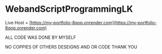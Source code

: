 # WebandScriptProgrammingLK
Live Host = [https://my-portfolio-8qop.onrender.com](https://my-portfolio-8qop.onrender.com)

ALL CODE WAS DONE BY MYSELF

NO COPPIES OF OTHERS DESEIGNS AND OR CODE
THANK YOU
